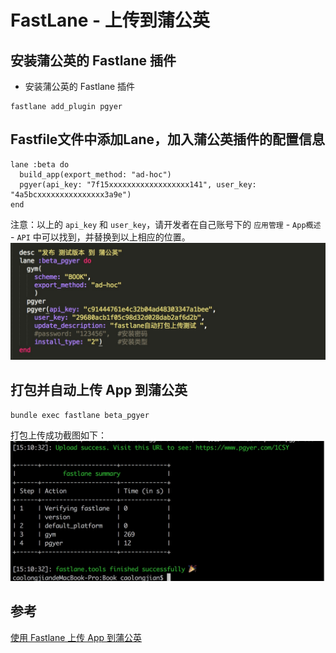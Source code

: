 # FastLane - 上传到蒲公英

## 安装蒲公英的 Fastlane 插件

- 安装蒲公英的 Fastlane 插件
```
fastlane add_plugin pgyer
```

## Fastfile文件中添加Lane，加入蒲公英插件的配置信息

```
lane :beta do
  build_app(export_method: "ad-hoc")
  pgyer(api_key: "7f15xxxxxxxxxxxxxxxxxx141", user_key: "4a5bcxxxxxxxxxxxxxxx3a9e")
end
```

注意：以上的 `api_key` 和 `user_key`，请开发者在自己账号下的 `应用管理` - `App概述` - `API` 中可以找到，并替换到以上相应的位置。
![-w582](media/15196291080319/15196309745541.jpg)


## 打包并自动上传 App 到蒲公英

```
bundle exec fastlane beta_pgyer
```

打包上传成功截图如下：
![-w614](media/15196291080319/15196292344319.jpg)

## 参考
[使用 Fastlane 上传 App 到蒲公英](https://www.pgyer.com/doc/view/fastlane)


